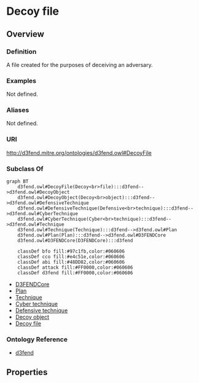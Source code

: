 # Decoy file

## Overview

### Definition
A file created for the purposes of deceiving an adversary.

### Examples
Not defined.

### Aliases
Not defined.

### URI
http://d3fend.mitre.org/ontologies/d3fend.owl#DecoyFile

### Subclass Of
```mermaid
graph BT
    d3fend.owl#DecoyFile(Decoy<br>file):::d3fend-->d3fend.owl#DecoyObject
    d3fend.owl#DecoyObject(Decoy<br>object):::d3fend-->d3fend.owl#DefensiveTechnique
    d3fend.owl#DefensiveTechnique(Defensive<br>technique):::d3fend-->d3fend.owl#CyberTechnique
    d3fend.owl#CyberTechnique(Cyber<br>technique):::d3fend-->d3fend.owl#Technique
    d3fend.owl#Technique(Technique):::d3fend-->d3fend.owl#Plan
    d3fend.owl#Plan(Plan):::d3fend-->d3fend.owl#D3FENDCore
    d3fend.owl#D3FENDCore(D3FENDCore):::d3fend
    
    classDef bfo fill:#97c1fb,color:#060606
    classDef cco fill:#e4c51e,color:#060606
    classDef abi fill:#48DD82,color:#060606
    classDef attack fill:#FF0000,color:#060606
    classDef d3fend fill:#FF0000,color:#060606
```

- [D3FENDCore](/docs/ontology/reference/model/D3FENDCore/D3FENDCore.md)
- [Plan](/docs/ontology/reference/model/D3FENDCore/Plan/Plan.md)
- [Technique](/docs/ontology/reference/model/D3FENDCore/Plan/Technique/Technique.md)
- [Cyber technique](/docs/ontology/reference/model/D3FENDCore/Plan/Technique/Cyber%20technique/Cyber%20technique.md)
- [Defensive technique](/docs/ontology/reference/model/D3FENDCore/Plan/Technique/Cyber%20technique/Defensive%20technique/Defensive%20technique.md)
- [Decoy object](/docs/ontology/reference/model/D3FENDCore/Plan/Technique/Cyber%20technique/Defensive%20technique/Decoy%20object/Decoy%20object.md)
- [Decoy file](/docs/ontology/reference/model/D3FENDCore/Plan/Technique/Cyber%20technique/Defensive%20technique/Decoy%20object/Decoy%20file/Decoy%20file.md)


### Ontology Reference
- [d3fend](http://d3fend.mitre.org/ontologies/d3fend.owl#)

## Properties
